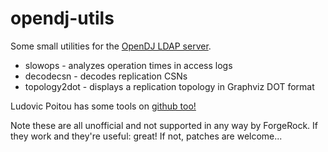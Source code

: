 opendj-utils
============

Some small utilities for the [OpenDJ LDAP server](http://opendj.forgerock.org/).

* slowops - analyzes operation times in access logs
* decodecsn - decodes replication CSNs
* topology2dot - displays a replication topology in Graphviz DOT format

Ludovic Poitou has some tools on [github too!](/ludomp/opendj-utils)

Note these are all unofficial and not supported in any way by ForgeRock. If
they work and they're useful: great! If not, patches are welcome...
